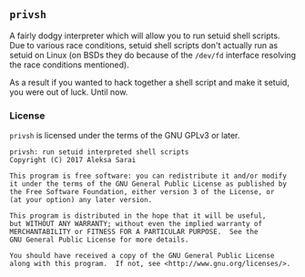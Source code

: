 ## `privsh` ##

A fairly dodgy interpreter which will allow you to run setuid shell scripts.
Due to various race conditions, setuid shell scripts don't actually run as
setuid on Linux (on BSDs they do because of the `/dev/fd` interface resolving
the race conditions mentioned).

As a result if you wanted to hack together a shell script and make it setuid,
you were out of luck. Until now.

### License ###

`privsh` is licensed under the terms of the GNU GPLv3 or later.

```
privsh: run setuid interpreted shell scripts
Copyright (C) 2017 Aleksa Sarai

This program is free software: you can redistribute it and/or modify
it under the terms of the GNU General Public License as published by
the Free Software Foundation, either version 3 of the License, or
(at your option) any later version.

This program is distributed in the hope that it will be useful,
but WITHOUT ANY WARRANTY; without even the implied warranty of
MERCHANTABILITY or FITNESS FOR A PARTICULAR PURPOSE.  See the
GNU General Public License for more details.

You should have received a copy of the GNU General Public License
along with this program.  If not, see <http://www.gnu.org/licenses/>.
```
